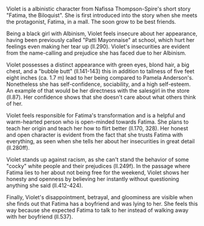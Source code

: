 Violet is a albinistic character from Nafissa Thompson-Spire's short story "Fatima, the Biloquist". She is first introduced into the story when she meets the protagonist, Fatima, in a mall. The soon grow to be best friends. 

Being a black girl with Albinism, Violet feels insecure about her appearance, having been previously called "Patti Mayonnaise" at school, which hurt her feelings even making her tear up (ll.290). Violet's insecurities are evident from the name-calling and prejudice she has faced due to her Albinism.

Violet possesses a distinct appearance with green eyes, blond hair, a big chest, and a "bubble butt" (ll.141-143) this in addition to tallness of five feet eight inches (ca. 1.7 m) lead to her being compared to Pamela Anderson's. Nonetheless she has self-confidence, sociability, and a high self-esteem. An example of that would be her directness with the salesgirl in the store (ll.87). Her confidence shows that she doesn't care about what others think of her.

Violet feels responsible for Fatima's transformation and is a helpful and warm-hearted person who is open-minded towards Fatima. She plans to teach her origin and teach her how to flirt better (ll.170, 328). Her honest and open character is evident from the fact that she trusts Fatima with everything, as seen when she tells her about her insecurities in great detail (ll.280ff).

Violet stands up against racism, as she can't stand the behavior of some "cocky" white people and their prejudices (ll.249f). In the passage where Fatima lies to her about not being free for the weekend, Violet shows her honesty and openness by believing her instantly without questioning anything she said (ll.412-424).

Finally, Violet's disappointment, betrayal, and gloominess are visible when she finds out that Fatima has a boyfriend and was lying to her. She feels this way because she expected Fatima to talk to her instead of walking away with her boyfriend (ll.537).